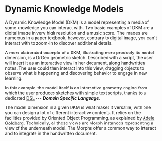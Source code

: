 # Dynamic Knowledge Models

A Dynamic Knowledge Model (DKM) is a model representing a media of some knowledge you can interact with. Two basic examples of DKM are a digital image in very high resolution and a music score. The images are numerous in a paper textbook, however, contrary to digital image, you can't interact with to zoom-in to discover additional details.

A more elaborated example of a DKM, illustrating more precisely its model dimension, is a DrGeo geometric sketch. Described with a script, the user will insert it as an interactive view in her document, along handwritten notes. The user could then interact into this view, dragging objects to observe what is happening and discovering behavior to engage in new learning.

In this example, the model itself is an interactive geometry engine from which the user produces sketches with simple text scripts, thanks to a dedicated [DSL](https://www.sciencedirect.com/topics/computer-science/domain-specific-language) --- ***Domain Specific Language***.

The model dimension in a given DKM is what makes it versatile, with one you can design a lot of different interactive contents. It relies on the facilities provided by Oriented Object Programming, as explained by [Adele Goldberg](https://youtu.be/IGNiH85PLVg?si=HpbUQNGj1SU6rfwj&t=860).
Technically, all these views are Morph instances representing a view of the underneath model. The Morphs offer a common way to interact and to integrate in the handwritten document.
